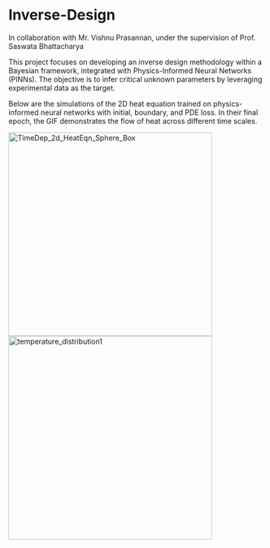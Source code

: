 # Inverse-Design

In collaboration with Mr. Vishnu Prasannan, under the supervision of Prof. Saswata Bhattacharya

This project focuses on developing an inverse design methodology within a Bayesian framework, integrated with Physics-Informed Neural Networks (PINNs). The objective is to infer critical unknown parameters by leveraging experimental data as the target.

Below are the simulations of the 2D heat equation trained on physics-informed neural networks with initial, boundary, and PDE loss. In their final epoch, the GIF demonstrates the flow of heat across different time scales.

<img src="https://github.com/user-attachments/assets/b53a3291-5cf7-4613-8f29-ed24bf8edc04" alt="TimeDep_2d_HeatEqn_Sphere_Box" width="400" height="400" />

<img src="https://github.com/user-attachments/assets/51b7bb60-dc11-41f4-a1f1-7594a36c06c6" alt="temperature_distribution1" width="400" height="400" />



